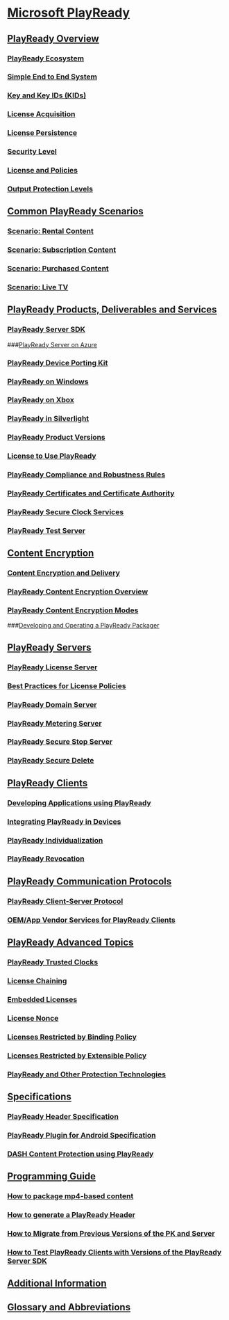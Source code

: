 # [Microsoft PlayReady](index.md)

## [PlayReady Overview](Overview/overview.md)

### [PlayReady Ecosystem](Overview/ecosystem.md)

### [Simple End to End System](Overview/simple-end-to-end-system.md)

### [Key and Key IDs (KIDs)](Overview/key-and-key-ids-kids.md)

### [License Acquisition](Overview/license-acquisition.md)

### [License Persistence](Overview/license-persistence.md)

### [Security Level](Overview/security-level.md)

### [License and Policies](Overview/license-and-policies.md)

### [Output Protection Levels](Overview/output-protection-levels.md)

## [Common PlayReady Scenarios](Overview/common-playready-scenarios.md)

### [Scenario: Rental Content](Overview/scenario-rental-content.md)

### [Scenario: Subscription Content](Overview/scenario-subscription-content.md)

### [Scenario: Purchased Content](Overview/scenario-purchased-content.md)

### [Scenario: Live TV](Overview/scenario-live-tv.md)

## [PlayReady Products, Deliverables and Services](Overview/products-deliverables-services.md)

### [PlayReady Server SDK](Overview/server-sdk.md)

###[PlayReady Server on Azure](Overview/Server-on-azure.md)

### [PlayReady Device Porting Kit](Overview/device-porting-kit.md)

### [PlayReady on Windows](Overview/playready-on-windows.md)

### [PlayReady on Xbox](Overview/playready-on-xbox.md)

### [PlayReady in Silverlight](Overview/silverlight.md)

### [PlayReady Product Versions](Overview/product-versions.md)

### [License to Use PlayReady](Overview/license-to-use-playready.md)

### [PlayReady Compliance and Robustness Rules](Overview/compliance-and-robustness-rules.md)

### [PlayReady Certificates and Certificate Authority](Overview/certificates.md)

### [PlayReady Secure Clock Services](Overview/secure-clock-services.md)

### [PlayReady Test Server](Overview/test-Server.md)

## [Content Encryption](Overview/content-encryption.md)

### [Content Encryption and Delivery](Overview/content-encryption-and-delivery.md)

### [PlayReady Content Encryption Overview](Overview/content-encryption-overview.md)

### [PlayReady Content Encryption Modes](Overview/content-encryption-modes.md)

###[Developing and Operating a PlayReady Packager](Overview/developing-packager.md)

## [PlayReady Servers](Overview/servers.md)

### [PlayReady License Server](Overview/license-server.md)

### [Best Practices for License Policies](Overview/policies-best-practices.md)

### [PlayReady Domain Server](Overview/domain-server.md)

### [PlayReady Metering Server](Overview/metering-server.md)

### [PlayReady Secure Stop Server](Overview/secure-stop-server.md)

### [PlayReady Secure Delete](Overview/secure-delete-server.md)

## [PlayReady Clients](Overview/clients.md)

### [Developing Applications using PlayReady](Overview/developing-applications.md)

### [Integrating PlayReady in Devices](Overview/integrating-in-devices.md)

### [PlayReady Individualization](Overview/individualization.md)

### [PlayReady Revocation](Overview/revocation.md)

## [PlayReady Communication Protocols](Overview/communication-protocols.md)

### [PlayReady Client-Server Protocol](Overview/client-server-protocol.md)

### [OEM/App Vendor Services for PlayReady Clients](Overview/Client-playready-services.md)

## [PlayReady Advanced Topics](Overview/advanced-topics.md)

### [PlayReady Trusted Clocks](Overview/trusted-clocks.md)

### [License Chaining](Overview/license-chaining.md)

### [Embedded Licenses](Overview/embedded-licenses.md)

### [License Nonce](Overview/license-nonce.md)

### [Licenses Restricted by Binding Policy](Overview/licenses-restricted-by-binding-policy.md)

### [Licenses Restricted by Extensible Policy](Overview/licenses-restricted-by-extensible-policy.md)

### [PlayReady and Other Protection Technologies](Overview/playready-and-other-protection-technologies.md)

## [Specifications](Specifications/specifications.md)

### [PlayReady Header Specification](Specifications/playready-header-specification.md)

### [PlayReady Plugin for Android Specification](Specifications/playready-plugin-for-android-specification.md)

### [DASH Content Protection using PlayReady](Specifications/mpeg-dash-playready.md)

## [Programming Guide](Programming/programming-guide.md)

### [How to package mp4-based content](Programming/how-to-package-mp4-based.md)

### [How to generate a PlayReady Header](Programming/how-to-generate-playready-header.md)

### [How to Migrate from Previous Versions of the PK and Server](Programming/how-to-migrate.md)

### [How to Test PlayReady Clients with Versions of the PlayReady Server SDK](Programming/how-to-test-client-server-versions.md)

## [Additional Information](Overview/additional-information.md)

## [Glossary and Abbreviations](Overview/glossary-and-abbreviations.md)
